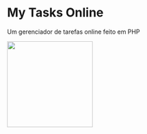 # My Tasks Online
Um gerenciador de tarefas online feito em PHP

 <img src="https://media.discordapp.net/attachments/708004036409950288/1139322524560281704/6.png" width="200" />
